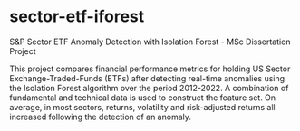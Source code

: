# sector-etf-iforest
S&amp;P Sector ETF Anomaly Detection with Isolation Forest - MSc Dissertation Project

This project compares financial performance metrics for holding US Sector Exchange-Traded-Funds (ETFs) after detecting real-time anomalies using the Isolation Forest algorithm over the period 2012-2022. A combination of fundamental and technical data is used to construct the feature set. On average, in most sectors, returns, volatility and risk-adjusted returns all increased following the detection of an anomaly.
